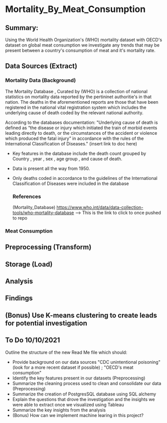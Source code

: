 # Mortality_By_Meat_Consumption

## Summary:
Using the World Health Organization's <From this point onward>(WHO) mortality dataset with OECD's dataset on global meat consumption we investigate any trends that may be present between a country's consumption of meat and it's mortality rate.

## Data Sources (Extract)

### Mortality Data (Background)
The Mortality Database , Curated by (WHO) is a collection of national statistics on mortality data reported by the pertininet authoritie's in that nation. The deaths in the aforementioned reports are those that have been registered in the national vital registration system which includes the underlying cause of death coded by the relevant national authority. 

According to the databases documentation: 
"Underlying cause of death is defined as “the disease or injury which initiated the train of morbid events leading directly to death, or the circumstances of the accident or violence which produced the fatal injury” in accordance with the rules of the International Classification of Diseases."
(insert link to doc here)

- Key features in the database include the death count grouped by Country , year , sex  , age group , and cause of death.
- Data is present all the way from 1950.
- Only deaths coded in accordance to the guidelines of the International Classification of Diseases were included in the database

    ### References
    (Mortality_Database)
    https://www.who.int/data/data-collection-tools/who-mortality-database --> This is the link to click to once pushed to repo


### Meat Consumption

## Preprocessing (Transform)

## Storage (Load)

## Analysis

## Findings

## (Bonus) Use K-means clustering to create leads for potential investigation

## To Do 10/10/2021
Outline the structure of the new Read Me file which should:
- Provide background on our data sources "CDC unintentional poisoning" (look for a more recent dataset if possible) ; "OECD's meat consumption"
- Identify the key features present in our datasets (Preprocessing)
- Summarize the cleaning process used to clean and consolidate our data (Preprocessing)
- Summarize the creation of PostgresSQL database using SQL alchemy
- Explain the questions that drove the investigation and the insights we were able to extract once we visualized using Tableau
- Summarize the key insights from the analysis 
- (Bonus) How can we implement machine learing in this project?